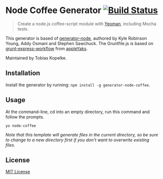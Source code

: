 # Node Coffee Generator [![Build Status](https://travis-ci.org/lordnox/generator-node-coffee.png?branch=master)](https://travis-ci.org/lordnox/generator-node-coffee)

> Create a node.js coffee-script module with [Yeoman][], including Mocha tests.

This generator is based of
[generator-node](https://github.com/yeoman/generator-node), authored by Kyle Robinson Young, Addy Osmani and Stephen Sawchuck.
The Gruntfile.js is based on [grunt-express-workflow](https://github.com/appleYaks/grunt-express-workflow) from [appleYaks](https://github.com/appleYaks).

Maintained by Tobias Kopelke.

[Yeoman]: http://yeoman.io/


## Installation

Install the generator by running: `npm install -g generator-node-coffee`.


## Usage

At the command-line, cd into an empty directory, run this command and follow the prompts.

```
yo node-coffee
```

_Note that this template will generate files in the current directory, so be sure to change to a new directory first if you don't want to overwrite existing files._


## License

[MIT License](http://en.wikipedia.org/wiki/MIT_License)
